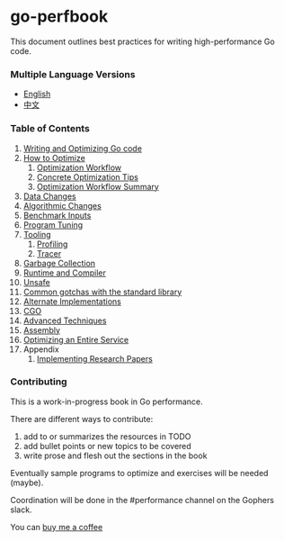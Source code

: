 # go-perfbook

This document outlines best practices for writing high-performance Go code.

### Multiple Language Versions

* [English](performance.md)
* [中文](performance-zh.md)

### Table of Contents

1. [Writing and Optimizing Go code](performance.md#writing-and-optimizing-go-code)
1. [How to Optimize](performance.md#how-to-optimize)
   1. [Optimization Workflow](performance.md#optimization-workflow)
   1. [Concrete Optimization Tips](performance.md#concrete-optimization-tips)
   1. [Optimization Workflow Summary](performance.md#optimization-workflow-summary)
1. [Data Changes](performance.md#data-changes)
1. [Algorithmic Changes](performance.md#algorithmic-changes)
1. [Benchmark Inputs](performance.md#benchmark-inputs)
1. [Program Tuning](performance.md#program-tuning)
1. [Tooling](performance.md#tooling)
   1. [Profiling](performance.md#introductory-profiling)
   1. [Tracer](performance.md#tracer)
1. [Garbage Collection](performance.md#garbage-collection)
1. [Runtime and Compiler](performance.md#runtime-and-compiler)
1. [Unsafe](performance.md#unsafe)
1. [Common gotchas with the standard library](performance.md#common-gotchas-with-the-standard-library)
1. [Alternate Implementations](performance.md#alternate-implementations)
1. [CGO](performance.md#cgo)
1. [Advanced Techniques](performance.md#advanced-techniques)
1. [Assembly](performance.md#assembly)
1. [Optimizing an Entire Service](performance.md#optimizing-an-entire-service)
1. Appendix
   1. [Implementing Research Papers](performance.md#appendix-implementing-research-papers)

### Contributing

This is a work-in-progress book in Go performance.

There are different ways to contribute:

   1) add to or summarizes the resources in TODO
   2) add bullet points or new topics to be covered
   3) write prose and flesh  out the sections in the book

Eventually sample programs to optimize and exercises will be needed (maybe).

Coordination will be done in the #performance channel on the Gophers slack.

You can [buy me a coffee](https://buymeacoff.ee/dgryski)
